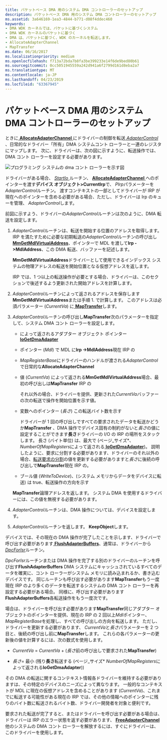 ```yaml
---
title: パケットベース DMA 用のシステム DMA コントローラーのセットアップ
description: パケットベース DMA 用のシステム DMA コントローラーのセットアップ
ms.assetid: 3a646169-1ea3-4844-b771-d08f4ddec460
keywords:
- DMA WDK カーネルでは、パケットに基づくシステム
- DMA WDK カーネルのパケットに基づく
- DMA は、パケットに基づく、WDK のカーネルを転送します。
- AllocateAdapterChannel
- MapTransfer
ms.date: 06/16/2017
ms.localizationpriority: medium
ms.openlocfilehash: f713a72bda7b8fa3be399233e14f6de9bed80b61
ms.sourcegitcommit: 0cc5051945559a242d941a6f2799d161d8eba2a7
ms.translationtype: MT
ms.contentlocale: ja-JP
ms.lasthandoff: 04/23/2019
ms.locfileid: "63367945"
---
```

# <a name="setting-up-the-system-dma-controller-for-packet-based-dma"></a>パケットベース DMA 用のシステム DMA コントローラーのセットアップ





ときに[ **AllocateAdapterChannel** ](https://msdn.microsoft.com/library/windows/hardware/ff540573)にドライバーの制御を転送[ *AdapterControl* ](https://msdn.microsoft.com/library/windows/hardware/ff540504) 、日常的なドライバー「所有」DMA システムコント ローラーと一連のレジスタにマップします。 次に、ドライバーは、次の図に示すように、転送操作では、DMA コント ローラーを設定する必要があります。

![プログラミング システムの dma コント ローラーを示す図](images/3dmaptsf.png)

ドライバーがある場合、 [ *StartIo* ](https://msdn.microsoft.com/library/windows/hardware/ff563858)ルーチン、 [ **AllocateAdapterChannel** ](https://msdn.microsoft.com/library/windows/hardware/ff540573)へのポインターを渡す**デバイス オブジェクト&gt;CurrentIrp**で、 *PIrp*パラメーターを*AdapterControl*ルーチン。 渡すコンテキストの一部としてドライバーが IRP が現在へのポインターを含める必要がある場合、ただし、ドライバーは Irp のキューを管理、 *AdapterControl*します。

前図に示すよう、ドライバーの*AdapterControl*ルーチンは次のように、DMA 転送を設定します。

1.  *AdapterControl*ルーチンは、転送を開始する位置のアドレスを取得します。 IRP を満たすために必要な初期転送の*AdapterControl*ルーチンの呼び出し[ **MmGetMdlVirtualAddress**](https://msdn.microsoft.com/library/windows/hardware/ff554539)、ポインターで MDL を渡して**Irp -&gt;MdlAddress**、この DMA 転送、バッファーを記述します。

    **MmGetMdlVirtualAddress**ドライバーとして使用できるインデックス システムの物理アドレスの転送を開始位置となる仮想アドレスを返します。

    IRP では、1 つ以上の転送操作が必要とする場合、ドライバーは、このセクションで後述するよう更新された開始アドレスを計算します。

2.  *AdapterControl*ルーチンによって返されるアドレスを保存します**MmGetMdlVirtualAddress**または手順 1. で計算します。 このアドレスは必須パラメーター (*CurrentVa*) に[ **MapTransfer**](https://msdn.microsoft.com/library/windows/hardware/ff554402)します。

3.  *AdapterControl*ルーチンの呼び出し**MapTransfer**次のパラメーターを指定して、システム DMA コント ローラーを設定します。

    -   によって返されるアダプター オブジェクト ポインター [ **IoGetDmaAdapter**](https://msdn.microsoft.com/library/windows/hardware/ff549220)

    -   ポインター (*Mdl*) で MDL に**Irp -&gt;MdlAddress**現在 IRP の

    -   *MapRegisterBase*にドライバーのハンドルが渡される*AdapterControl*で日常的な**AllocateAdapterChannel**

    -   値 (*CurrentVa*) によって返される**MmGetMdlVirtualAddress**場合、最初の呼び出しは**MapTransfer** IRP の

        それ以外の場合、ドライバーを提供、更新された*CurrentVa*バッファーの次の転送で操作を開始位置を示す値。

    -   変数へのポインター (*長さ*) この転送バイト数を示す

        ドライバーが 1 回の呼び出しですべての要求されたデータを転送かどうか**MapTransfer** 、DMA 操作でデバイス固有の制約がないと*長さ*の値に設定することができます**長さ**ドライバーの I/O の IRP の場所をスタックします。 長さ (バイト単位) は、最大で (ページ\_サイズ\*、 *NumberOfMapRegisters*によって返される[ **IoGetDmaAdapter**](https://msdn.microsoft.com/library/windows/hardware/ff549220))。 説明したように、要求に分割する必要があります、ドライバーのそれ以外の場合、[転送要求の分割](splitting-dma-transfer-requests.md)の値を更新する必要がありますと*長さ*に後続の呼び出しで**MapTransfer**現在 IRP の。

    -   ブール値 (*WriteToDevice*)、(システム メモリからデータをデバイスに転送) は true、転送操作の方向を示す

    **MapTransfer**論理アドレスを返します。 システム DMA を使用するドライバーには、この値を無視する必要があります。

4.  *AdapterControl*ルーチンは、DMA 操作については、デバイスを設定します。

5.  *AdapterControl*ルーチンを返します。 **KeepObject**します。

デバイスでは、その現在の DMA 操作が完了したことを示します、ドライバーで呼び出す必要があります[ **FlushAdapterBuffers**](https://msdn.microsoft.com/library/windows/hardware/ff545917)、通常は、ドライバーから[ *DpcForIsr*](https://msdn.microsoft.com/library/windows/hardware/ff544079)ルーチン。

*DpcForIsr*ルーチンまたは DMA 操作を完了する別のドライバーのルーチンを呼び出す**FlushAdapterBuffers** DMA システムにキャッシュされているすべてのデータを確実に、コント ローラーがシステム メモリに読み込まれるか、書き込むデバイスです。 同じルーチンも呼び出す必要があります**MapTransfer**もう一度現在 IRP のより多くのデータを転送するシステムの DMA コント ローラーを再設定する必要がある場合。 同様に、呼び出す必要があります**FlushAdapterBuffers**各転送操作をもう一度次です。

場合は、ドライバーを呼び出す必要があります**MapTransfer**同じアダプター オブジェクトのポインターを提供、現在の IRP の 2 回以上*Mdl*ポインター、 *MapRegisterBase*を処理し、すべての呼び出しの方向を転送します。 ただし、ドライバーを更新する必要があります、 *CurrentVa*と*長さ*パラメーターを 2 つ目と、後続の呼び出し前に**MapTransfer**します。 これらの各パラメーターの更新後の値を計算するには、次の数式を使用します。

-   *CurrentVa* = *CurrentVa* + (*長さ*前の呼び出しで要求された**MapTransfer**)

-   *長さ*= 最小 (残り**長さ**転送する (ページ\_サイズ\* *NumberOfMapRegisters*によって返される**IoGetDmaAdapter**))

その DMA の転送に関するコンテキスト情報各ドライバーを維持する必要がありますは、その特定のデバイスのニーズによって異なります。 一般的なコンテキストが MDL に現在の仮想アドレスを含めることがあります (*CurrentVa*)、これまでに転送する可能性がある現在の IRP では、その他の情報へのポインターに残りのバイト数に転送されるバイト数、ドライバー開発者を対象と便利です。

要求された転送が完了すると、またはドライバーを呼び出す必要がある場合は、ドライバーは IRP のエラー状態を返す必要があります、 [ **FreeAdapterChannel** ](https://msdn.microsoft.com/library/windows/hardware/ff546507)他のシステムの DMA コント ローラーを解放するには、すぐにドライバーは、このドライバーを使用します。

 

 





